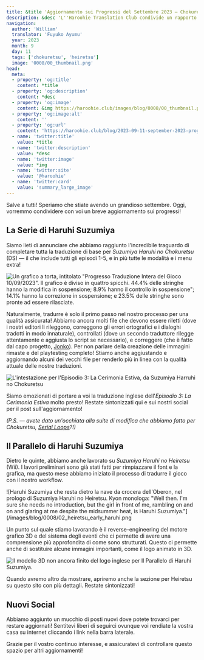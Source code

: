 ```yaml
---
title: &title 'Aggiornamento sui Progressi del Settembre 2023 – Chokuretsu Tradotto al 100%, Progressi su Heiretsu, e Altro!'
description: &desc 'L''Haroohie Translation Club condivide un rapporto sui progressi dei loro progetti di traduzione!'
navigation:
  author: 'William'
  translator: 'Fuyuko Ayumu'
  year: 2023
  month: 9
  day: 11
  tags: ['chokuretsu', 'heiretsu']
  image: '0008/00_thumbnail.png'
head:
  meta:
  - property: 'og:title'
    content: *title
  - property: 'og:description'
    content: *desc
  - property: 'og:image'
    content: &img https://haroohie.club/images/blog/0008/00_thumbnail.png
  - property: 'og:image:alt'
    content: ''
  - property: 'og:url'
    content: 'https://haroohie.club/blog/2023-09-11-september-2023-progress-update'
  - name: 'twitter:title'
    value: *title
  - name: 'twitter:description'
    value: *desc
  - name: 'twitter:image'
    value: *img
  - name: 'twitter:site'
    value: '@haroohie'
  - name: 'twitter:card'
    value: 'summary_large_image'
---
```


Salve a tutti! Speriamo che stiate avendo un grandioso settembre. Oggi, vorremmo condividere con voi un breve aggiornamento sui progressi!

## La Serie di Haruhi Suzumiya
Siamo lieti di annunciare che abbiamo raggiunto l'incredibile traguardo di completare tutta la traduzione di base per *Suzumiya Haruhi no Chokuretsu* (DS) &mdash; il che include tutti gli episodi 1-5, e in più tutte le modalità e i menu extra!

![Un grafico a torta, intitolato "Progresso Traduzione Intera del Gioco 10/09/2023". Il grafico è diviso in quattro spicchi. 44.4% delle stringhe hanno la modifica in sospensione; 8.9% hanno il controllo in sospensione"; 14.1% hanno la correzione in sospensione; e 23.5% delle stringhe sono pronte ad essere rilasciate.](/images/blog/0008/01_translation_progress_chart.png)

Naturalmente, tradurre è solo il primo passo nel nostro processo per una qualità assicurata! Abbiamo ancora molti file che devono essere riletti (dove i nostri editori li rileggono, correggono gli errori ortografici e i dialoghi tradotti in modo innaturale), controllati (dove un secondo traduttore rilegge attentamente e aggiusta lo script se necessario), e correggere (che è fatto dal capo progetto, [Jonko](/it/author/jonko)). Per non parlare della creazione delle immagini rimaste e del playtesting completo! Stiamo anche aggiustando e aggiornando alcuni dei vecchi file per renderlo più in linea con la qualità attuale delle nostre traduzioni.

![L'intestazione per l'Episodio 3: La Cerimonia Estiva, da Suzumiya Harruhi no Chokuretsu](/images/blog/0008/03_midsummer_graduation_ceremony_header.png)

Siamo emozionati di portare a voi la traduzione inglese dell'*Episodio 3: La Cerimonia Estiva* molto presto! Restate sintonizzati qui e sui nostri social per il post sull'aggiornamento!

*(P.S. &mdash; avete dato un'occhiata alla suite di modifica che abbiamo fatto per Chokuretsu, [Serial Loops](/chokuretsu/serial-loops/)?!)*

## Il Parallelo di Haruhi Suzumiya
Dietro le quinte, abbiamo anche lavorato su *Suzumiya Haruhi no Heiretsu* (Wii). I lavori preliminari sono già stati fatti per rimpiazzare il font e la grafica, ma questo mese abbiamo iniziato il processo di tradurre il gioco con il nostro workflow.

![Haruhi Suzumiya che resta dietro la nave da crocera dell'Oberon, nel prologo di Suzumiya Haruhi no Heiretsu. Kyon monologa: "Well then. I'm sure she needs no introduction, but the girl in front of me, rambling on and on and glaring at me despite the midsummer heat, is Haruhi Suzumiya."](/images/blog/0008/02_heiretsu_early_haruhi.png

Un punto sul quale stiamo lavorando è il reverse-engineering del motore grafico 3D e del sistema degli eventi che ci permette di avere una comprensione più approfondita di come sono strutturati. Questo ci permette anche di sostituire alcune immagini importanti, come il logo animato in 3D.

![Il modello 3D non ancora finito del logo inglese per Il Parallelo di Haruhi Suzumiya.](/images/blog/0008/04_heretsu_logo.gif)

Quando avremo altro da mostrare, apriremo anche la sezione per Heiretsu su questo sito con più dettagli. Restate sintonizzati!

## Nuovi Social
Abbiamo aggiunto un mucchio di posti nuovi dove potete trovarci per restare aggiornati! Sentitevi liberi di seguirci ovunque voi rendiate la vostra casa su internet cliccando i link nella barra laterale.

Grazie per il vostro continuo interesse, e assicuratevi di controllare questo spazio per altri aggiornamenti!